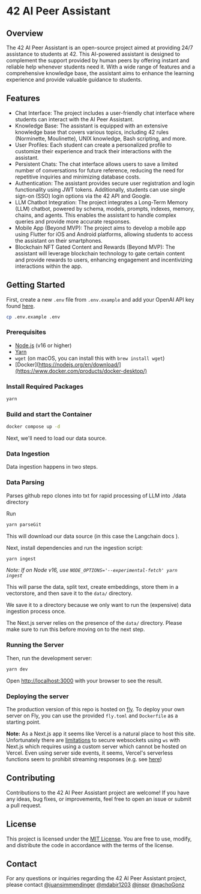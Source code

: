 # 42 AI Peer Assistant

## Overview
The 42 AI Peer Assistant is an open-source project aimed at providing 24/7 assistance to students at 42. This AI-powered assistant is designed to complement the support provided by human peers by offering instant and reliable help whenever students need it. With a wide range of features and a comprehensive knowledge base, the assistant aims to enhance the learning experience and provide valuable guidance to students.

## Features
- Chat Interface: The project includes a user-friendly chat interface where students can interact with the AI Peer Assistant.
- Knowledge Base: The assistant is equipped with an extensive knowledge base that covers various topics, including 42 rules (Norminette, Moulinette), UNIX knowledge, Bash scripting, and more.
- User Profiles: Each student can create a personalized profile to customize their experience and track their interactions with the assistant.
- Persistent Chats: The chat interface allows users to save a limited number of conversations for future reference, reducing the need for repetitive inquiries and minimizing database costs.
- Authentication: The assistant provides secure user registration and login functionality using JWT tokens. Additionally, students can use single sign-on (SSO) login options via the 42 API and Google.
- LLM Chatbot Integration: The project integrates a Long-Term Memory (LLM) chatbot, powered by schema, models, prompts, indexes, memory, chains, and agents. This enables the assistant to handle complex queries and provide more accurate responses.
- Mobile App (Beyond MVP): The project aims to develop a mobile app using Flutter for iOS and Android platforms, allowing students to access the assistant on their smartphones.
- Blockchain NFT Gated Content and Rewards (Beyond MVP): The assistant will leverage blockchain technology to gate certain content and provide rewards to users, enhancing engagement and incentivizing interactions within the app.

## Getting Started

First, create a new `.env` file from `.env.example` and add your OpenAI API key found [here](https://platform.openai.com/account/api-keys).

```bash
cp .env.example .env
```

### Prerequisites

- [Node.js](https://nodejs.org/en/download/) (v16 or higher)
- [Yarn](https://classic.yarnpkg.com/en/docs/install/#mac-stable)
- `wget` (on macOS, you can install this with `brew install wget`)
- [Docker](https://nodejs.org/en/download/](https://www.docker.com/products/docker-desktop/)

### Install Required Packages
```bash
yarn 
```
### Build and start the Container

```bash
docker compose up -d 
```

Next, we'll need to load our data source.

### Data Ingestion

Data ingestion happens in two steps.

### Data Parsing
Parses github repo clones into txt for rapid processing of LLM into ./data directory

Run 
```bash
yarn parseGit
```

This will download our data source (in this case the Langchain docs ).

Next, install dependencies and run the ingestion script:

```bash
yarn ingest
```

_Note: If on Node v16, use `NODE_OPTIONS='--experimental-fetch' yarn ingest`_

This will parse the data, split text, create embeddings, store them in a vectorstore, and
then save it to the `data/` directory.

We save it to a directory because we only want to run the (expensive) data ingestion process once.

The Next.js server relies on the presence of the `data/` directory. Please
make sure to run this before moving on to the next step.

### Running the Server

Then, run the development server:

```bash
yarn dev
```

Open [http://localhost:3000](http://localhost:3000) with your browser to see the result.

### Deploying the server

The production version of this repo is hosted on
[fly](https://chat-langchainjs.fly.dev/). To deploy your own server on Fly, you
can use the provided `fly.toml` and `Dockerfile` as a starting point.

**Note:** As a Next.js app it seems like Vercel is a natural place to
host this site. Unfortunately there are
[limitations](https://github.com/websockets/ws/issues/1786#issuecomment-678315435)
to secure websockets using `ws` with Next.js which requires using a custom
server which cannot be hosted on Vercel. Even using server side events, it
seems, Vercel's serverless functions seem to prohibit streaming responses
(e.g. see
[here](https://github.com/vercel/next.js/issues/9965#issuecomment-820156947))

## Contributing
Contributions to the 42 AI Peer Assistant project are welcome! If you have any ideas, bug fixes, or improvements, feel free to open an issue or submit a pull request.

## License
This project is licensed under the [MIT License](https://opensource.org/licenses/MIT). You are free to use, modify, and distribute the code in accordance with the terms of the license.

## Contact
For any questions or inquiries regarding the 42 AI Peer Assistant project, please contact [@juansimmendinger](https://github.com/juansimmendinger) [@mdabir1203](https://github.com/mdabir1203) [@jnspr](https://github.com/jnspr) [@nachoGonz](https://github.com/nachoGonz) 

